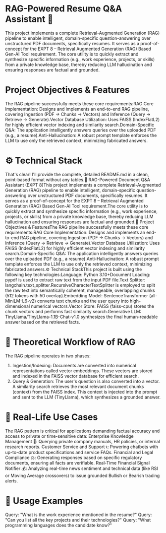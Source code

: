 # RAG-Powered Resume Q&A Assistant 🤖
This project implements a complete Retrieval-Augmented Generation (RAG) pipeline to enable intelligent, domain-specific question-answering over unstructured PDF documents, specifically resumes. It serves as a proof-of-concept for the EXPT 8 – Retrieval Augmented Generation (RAG) Based Gen-AI Tool requirement. The core utility is to quickly extract and synthesize specific information (e.g., work experience, projects, or skills) from a private knowledge base, thereby reducing LLM hallucination and ensuring responses are factual and grounded.
# Project Objectives & Features
The RAG pipeline successfully meets these core requirements:RAG Core Implementation: Designs and implements an end-to-end RAG pipeline, covering Ingestion (PDF $\rightarrow$ Chunks $\rightarrow$ Vectors) and Inference (Query $\rightarrow$ Retrieve $\rightarrow$ Generate).Vector Database Utilization: Uses FAISS (IndexFlatL2) for highly efficient vector indexing and similarity search.Domain-Specific Q&A: The application intelligently answers queries over the uploaded PDF (e.g., a resume).Anti-Hallucination: A robust prompt template enforces the LLM to use only the retrieved context, minimizing fabricated answers.
# ⚙️ Technical Stack
That's clear! I'll provide the complete, detailed README.md in a clean, point-based format without any tables.🤖 RAG-Powered Document Q&A Assistant (EXPT 8)This project implements a complete Retrieval-Augmented Generation (RAG) pipeline to enable intelligent, domain-specific question-answering over unstructured PDF documents, specifically resumes. It serves as a proof-of-concept for the EXPT 8 – Retrieval Augmented Generation (RAG) Based Gen-AI Tool requirement.The core utility is to quickly extract and synthesize specific information (e.g., work experience, projects, or skills) from a private knowledge base, thereby reducing LLM hallucination and ensuring responses are factual and grounded.🌟 Project Objectives & FeaturesThe RAG pipeline successfully meets these core requirements:RAG Core Implementation: Designs and implements an end-to-end RAG pipeline, covering Ingestion (PDF $\rightarrow$ Chunks $\rightarrow$ Vectors) and Inference (Query $\rightarrow$ Retrieve $\rightarrow$ Generate).Vector Database Utilization: Uses FAISS (IndexFlatL2) for highly efficient vector indexing and similarity search.Domain-Specific Q&A: The application intelligently answers queries over the uploaded PDF (e.g., a resume).Anti-Hallucination: A robust prompt template enforces the LLM to use only the retrieved context, minimizing fabricated answers.⚙️ Technical StackThis project is built using the following key technologies:Language: Python 3.10+Document Loading: pypdf is used to extract raw text from the input PDF file.Text Splitter: langchain.text_splitter.RecursiveCharacterTextSplitter is employed to split the raw text into semantically coherent, manageable, overlapping chunks (512 tokens with 50 overlap).Embedding Model: SentenceTransformer (all-MiniLM-L6-v2) converts text chunks and the user query into high-dimensional numerical vectors.Vector Store: FAISS (faiss-cpu) stores the chunk vectors and performs fast similarity search.Generative LLM: TinyLlama/TinyLlama-1.1B-Chat-v1.0 synthesizes the final human-readable answer based on the retrieved facts.

# 🧠 Theoretical Workflow of RAG
The RAG pipeline operates in two phases:
1) Ingestion/Indexing: Documents are converted into numerical representations called vector embeddings. These vectors are stored and indexed in the FAISS vector database for efficient search.
2) Query & Generation:
The user's question is also converted into a vector.
A similarity search retrieves the most relevant document chunks (context) from the FAISS index.
This context is injected into the prompt and sent to the LLM (TinyLlama), which synthesizes a grounded answer.

# 🎯 Real-Life Use Cases
The RAG pattern is critical for applications demanding factual accuracy and access to private or time-sensitive data:
Enterprise Knowledge Management 🏢: Querying private company manuals, HR policies, or internal research reports.
Customer Service and Support 📞: Powering chatbots with up-to-date product specifications and service FAQs.
Financial and Legal Compliance ⚖️: Generating responses based on specific regulatory documents, ensuring all facts are verifiable.
Real-Time Financial Signal Notifier 💰: Analyzing real-time news sentiment and technical data (like RSI or Moving Average crossovers) to issue grounded Bullish or Bearish trading alerts.
# 💬 Usage Examples
Query: "What is the work experience mentioned in the resume?"
Query: "Can you list all the key projects and their technologies?"
Query: "What programming languages does the candidate know?"
